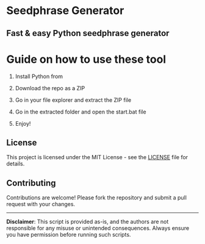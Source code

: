 # Seedphrase Generator

## Fast & easy Python seedphrase generator

# Guide on how to use these tool

1. Install Python from  
  
2. Download the repo as a ZIP 

3. Go in your file explorer and extract the ZIP file 

4. Go in the extracted folder and open the start.bat file

5. Enjoy!  
  
## License

This project is licensed under the MIT License - see the [LICENSE](LICENSE) file for details.
  
## Contributing
 
Contributions are welcome! Please fork the repository and submit a pull request with your changes.  

--- 
 
**Disclaimer**: This script is provided as-is, and the authors are not responsible for any misuse or unintended consequences. Always ensure you have permission before running such scripts.